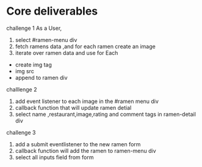  # Core deliverables 
challenge 1
As a User,
 1. select #ramen-menu div
 2. fetch ramens data ,and for each ramen create an image
 3. iterate over ramen data and use for Each
 * create img tag
 * img src 
 * append to ramen div 

 challlenge 2

 1. add event listener to each image in the #ramen menu div
 2. callback function that will update ramen detial 
 3. select name ,restaurant,image,rating and comment tags in ramen-detail div 

challenge 3

1. add a submit eventlistener to the new ramen form 
2. callback function will add the ramen to ramen-menu div
3. select all inputs field from form